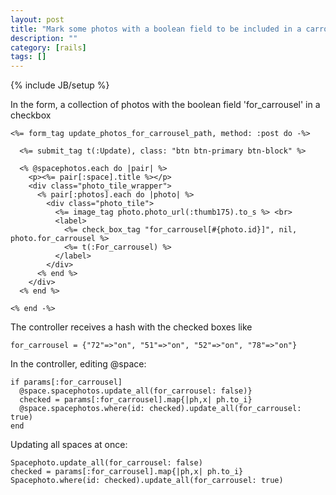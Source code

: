 ```yaml
---
layout: post
title: "Mark some photos with a boolean field to be included in a carrousel"
description: ""
category: [rails]
tags: []
---
```

{% include JB/setup %}

In the form, a collection of photos with the boolean field 'for_carrousel' in a checkbox

    <%= form_tag update_photos_for_carrousel_path, method: :post do -%>
      
      <%= submit_tag t(:Update), class: "btn btn-primary btn-block" %>

      <% @spacephotos.each do |pair| %>
        <p><%= pair[:space].title %></p>
        <div class="photo_tile_wrapper">
          <% pair[:photos].each do |photo| %>
            <div class="photo_tile">
              <%= image_tag photo.photo_url(:thumb175).to_s %> <br>
              <label>
                <%= check_box_tag "for_carrousel[#{photo.id}]", nil, photo.for_carrousel %>
                <%= t(:For_carrousel) %>
              </label>
            </div>
          <% end %>
        </div>
      <% end %>

    <% end -%>

The controller receives a hash with the checked boxes like

    for_carrousel = {"72"=>"on", "51"=>"on", "52"=>"on", "78"=>"on"}

In the controller, editing @space:

    if params[:for_carrousel]
      @space.spacephotos.update_all(for_carrousel: false)}
      checked = params[:for_carrousel].map{|ph,x| ph.to_i}
      @space.spacephotos.where(id: checked).update_all(for_carrousel: true)
    end

Updating all spaces at once:

    Spacephoto.update_all(for_carrousel: false)
    checked = params[:for_carrousel].map{|ph,x| ph.to_i}
    Spacephoto.where(id: checked).update_all(for_carrousel: true)
